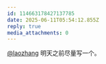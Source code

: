 ```yaml
---
id: 114663178427137785
date: 2025-06-11T05:54:12.855Z
reply: true
media_attachments: 0
---
```


[@laozhang](https://suo.si/@laozhang) 明天之前尽量写一个。

